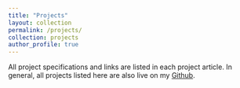 ```yaml
---
title: "Projects"
layout: collection
permalink: /projects/
collection: projects
author_profile: true
---
```


All project specifications and links are listed in each project article. In general, all projects listed here are also live on my [Github](https://github.com/cjabplanalp).

